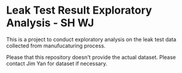 # Leak Test Result Exploratory Analysis - SH WJ

This is a project to conduct exploratory analysis on the leak test data collected from manufucaturing process.

Please that this repository doesn't provide the actual dataset. Please contact Jim Yan for dataset if necessary.

